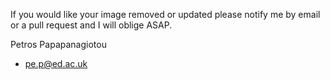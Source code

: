 If you would like your image removed or updated please notify me by email or a pull request and I will oblige ASAP.

Petros Papapanagiotou
- pe.p@ed.ac.uk
